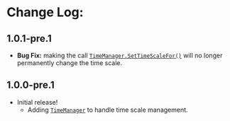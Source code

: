 # Change Log:

## 1.0.1-pre.1

- **Bug Fix:** making the call [`TimeManager.SetTimeScaleFor()`](/Runtime/TimeManager.cs) will no longer permanently change the time scale.

## 1.0.0-pre.1

- Initial release!
    - Adding [`TimeManager`](/Runtime/TimeManager.cs) to handle time scale management.